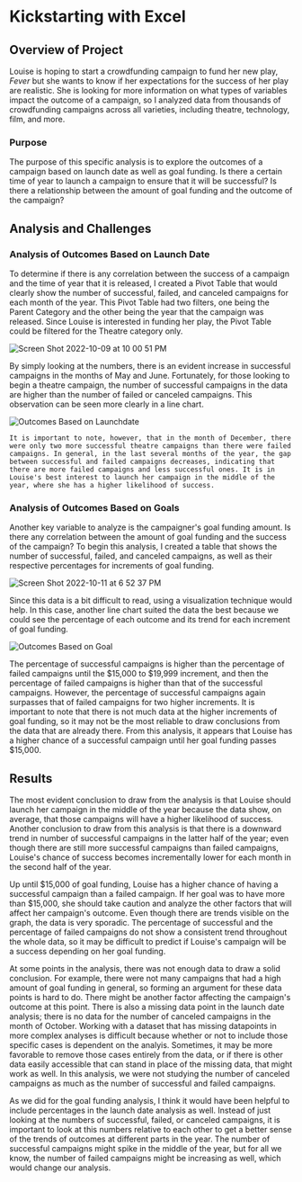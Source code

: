 # Kickstarting with Excel

## Overview of Project

Louise is hoping to start a crowdfunding campaign to fund her new play, _Fever_ but she wants to know if her expectations for the success of her play are realistic. She is looking for more information on what types of variables impact the outcome of a campaign, so I analyzed data from thousands of crowdfunding campaigns across all varieties, including theatre, technology, film, and more.

### Purpose
    
The purpose of this specific analysis is to explore the outcomes of a campaign based on launch date as well as goal funding. Is there a certain time of year to launch a campaign to ensure that it will be successful? Is there a relationship between the amount of goal funding and the outcome of the campaign?

## Analysis and Challenges

### Analysis of Outcomes Based on Launch Date

To determine if there is any correlation between the success of a campaign and the time of year that it is released, I created a Pivot Table that would clearly show the number of successful, failed, and canceled campaigns for each month of the year. This Pivot Table had two filters, one being the Parent Category and the other being the year that the campaign was released. Since Louise is interested in funding her play, the Pivot Table could be filtered for the Theatre category only.
    
![Screen Shot 2022-10-09 at 10 00 51 PM](https://user-images.githubusercontent.com/112633146/194790426-5a092a09-b438-4821-a9b7-bbe9a19160b9.png)

By simply looking at the numbers, there is an evident increase in successful campaigns in the months of May and June. Fortunately, for those looking to begin a theatre campaign, the number of successful campaigns in the data are higher than the number of failed or canceled campaigns. This observation can be seen more clearly in a line chart.

![Outcomes Based on Launchdate](https://user-images.githubusercontent.com/112633146/195211541-b6b094eb-526a-4537-80ec-a4fbe4ddfe32.png)

    It is important to note, however, that in the month of December, there were only two more successful theatre campaigns than there were failed campaigns. In general, in the last several months of the year, the gap between successful and failed campaigns decreases, indicating that there are more failed campaigns and less successful ones. It is in Louise's best interest to launch her campaign in the middle of the year, where she has a higher likelihood of success.

### Analysis of Outcomes Based on Goals

Another key variable to analyze is the campaigner's goal funding amount. Is there any correlation between the amount of goal funding and the success of the campaign? To begin this analysis, I created a table that shows the number of successful, failed, and canceled campaigns, as well as their respective percentages for increments of goal funding. 
    
![Screen Shot 2022-10-11 at 6 52 37 PM](https://user-images.githubusercontent.com/112633146/195212887-aa6c5d61-001e-4de5-88e1-560be3c15838.png)

Since this data is a bit difficult to read, using a visualization technique would help. In this case, another line chart suited the data the best because we could see the percentage of each outcome and its trend for each increment of goal funding.

![Outcomes Based on Goal](https://user-images.githubusercontent.com/112633146/195213193-77248645-a5cd-4dc0-bc46-929d8a72fb0f.png)

The percentage of successful campaigns is higher than the percentage of failed campaigns until the $15,000 to $19,999 increment, and then the percentage of failed campaigns is higher than that of the successful campaigns. However, the percentage of successful campaigns again surpasses that of failed campaigns for two higher increments. It is important to note that there is not much data at the higher increments of goal funding, so it may not be the most reliable to draw conclusions from the data that are already there. From this analysis, it appears that Louise has a higher chance of a successful campaign until her goal funding passes $15,000.


## Results

 The most evident conclusion to draw from the analysis is that Louise should launch her campaign in the middle of the year because the data show, on average, that those campaigns will have a higher likelihood of success. Another conclusion to draw from this analysis is that there is a downward trend in number of successful campaigns in the latter half of the year; even though there are still more successful campaigns than failed campaigns, Louise's chance of success becomes incrementally lower for each month in the second half of the year.

Up until $15,000 of goal funding, Louise has a higher chance of having a successful campaign than a failed campaign. If her goal was to have more than $15,000, she should take caution and analyze the other factors that will affect her campaign's outcome. Even though there are trends visible on the graph, the data is very sporadic. The percentage of successful and the percentage of failed campaigns do not show a consistent trend throughout the whole data, so it may be difficult to predict if Louise's campaign will be a success depending on her goal funding.

At some points in the analysis, there was not enough data to draw a solid conclusion. For example, there were not many campaigns that had a high amount of goal funding in general, so forming an argument for these data points is hard to do. There might be another factor affecting the campaign's outcome at this point. There is also a missing data point in the launch date analysis; there is no data for the number of canceled campaigns in the month of October. Working with a dataset that has missing datapoints in more complex analyses is difficult because whether or not to include those specific cases is dependent on the analyis. Sometimes, it may be more favorable to remove those cases entirely from the data, or if there is other data easily accessible that can stand in place of the missing data, that might work as well. In this analysis, we were not studying the number of canceled campaigns as much as the number of successful and failed campaigns.

As we did for the goal funding analysis, I think it would have been helpful to include percentages in the launch date analysis as well. Instead of just looking at the numbers of successful, failed, or canceled campaigns, it is important to look at this numbers relative to each other to get a better sense of the trends of outcomes at different parts in the year. The number of successful campaigns might spike in the middle of the year, but for all we know, the number of failed campaigns might be increasing as well, which would change our analysis.
